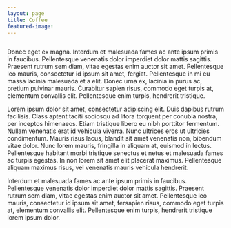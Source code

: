```yaml
---
layout: page
title: Coffee
featured-image:
---
```

<div class="box alt">
<div class="row uniform">
<div class="4u"><span class="image fit"><img src="assets/images/a-cafe-inside.jpg" alt="" /></span></div>
<div class="4u"><span class="image fit"><img src="assets/images/hyde-perk-coffee.jpg" alt="" /></span></div>
<div class="4u$"><span class="image fit"><img src="assets/images/a-cafe-inside.jpg" alt="" /></span></div>
<div class="4u"><span class="image fit"><img src="assets/images/hyde-perk-coffee.jpg" alt="" /></span></div>
<div class="4u"><span class="image fit"><img src="assets/images/a-cafe-inside.jpg" alt="" /></span></div>
<div class="4u$"><span class="image fit"><img src="assets/images/hyde-perk-coffee.jpg" alt="" /></span></div>
<div class="4u"><span class="image fit"><img src="assets/images/a-cafe-inside.jpg" alt="" /></span></div>
<div class="4u"><span class="image fit"><img src="assets/images/hyde-perk-coffee.jpg" alt="" /></span></div>
<div class="4u$"><span class="image fit"><img src="assets/images/a-cafe-inside.jpg" alt="" /></span></div>
</div>
</div>

Donec eget ex magna. Interdum et malesuada fames ac ante ipsum primis in faucibus. Pellentesque venenatis dolor imperdiet dolor mattis sagittis. Praesent rutrum sem diam, vitae egestas enim auctor sit amet. Pellentesque leo mauris, consectetur id ipsum sit amet, fergiat. Pellentesque in mi eu massa lacinia malesuada et a elit. Donec urna ex, lacinia in purus ac, pretium pulvinar mauris. Curabitur sapien risus, commodo eget turpis at, elementum convallis elit. Pellentesque enim turpis, hendrerit tristique.

Lorem ipsum dolor sit amet, consectetur adipiscing elit. Duis dapibus rutrum facilisis. Class aptent taciti sociosqu ad litora torquent per conubia nostra, per inceptos himenaeos. Etiam tristique libero eu nibh porttitor fermentum. Nullam venenatis erat id vehicula viverra. Nunc ultrices eros ut ultricies condimentum. Mauris risus lacus, blandit sit amet venenatis non, bibendum vitae dolor. Nunc lorem mauris, fringilla in aliquam at, euismod in lectus. Pellentesque habitant morbi tristique senectus et netus et malesuada fames ac turpis egestas. In non lorem sit amet elit placerat maximus. Pellentesque aliquam maximus risus, vel venenatis mauris vehicula hendrerit.

Interdum et malesuada fames ac ante ipsum primis in faucibus. Pellentesque venenatis dolor imperdiet dolor mattis sagittis. Praesent rutrum sem diam, vitae egestas enim auctor sit amet. Pellentesque leo mauris, consectetur id ipsum sit amet, fersapien risus, commodo eget turpis at, elementum convallis elit. Pellentesque enim turpis, hendrerit tristique lorem ipsum dolor.
